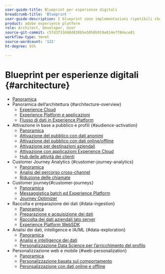 ```yaml
---
user-guide-title: Blueprint per esperienze digitali
breadcrumb-title: 'Blueprint '
user-guide-description: I blueprint sono implementazioni ripetibili che permettono di risolvere problemi di business noti e contengono diagrammi di architettura, considerazioni tecniche e collegamenti alla documentazione pertinente.
product: adobe experience platform
role: Architect, Developer, User
source-git-commit: c5fd3f33d48d830b5e5058b919e814e7f84ace81
workflow-type: tm+mt
source-wordcount: '121'
ht-degree: 93%

---
```


# Blueprint per esperienze digitali {#architecture}

+ [Panoramica](/help/blueprints/overview.md)
+ Panoramica dell’architettura {#architecture-overview}
   + [Experience Cloud](/help/blueprints/experience-platform/experience-cloud.md)
   + [Experience Platform e applicazioni](/help/blueprints/experience-platform/platform-applications.md)
   + [Flusso di dati in Experience Platform](/help/blueprints/experience-platform/platform-data-flow.md)
+ Attivazione in base a pubblico e profili {#audience-activation}
   + [Panoramica](/help/blueprints/audience-activation/overview.md)
   + [Attivazione del pubblico con dati anonimi](/help/blueprints/audience-activation/anonymous.md)
   + [Attivazione del pubblico con dati online/offline](/help/blueprints/audience-activation/online-offline.md)
   + [Attivazione per destinazioni aziendali](/help/blueprints/audience-activation/enterprise-destinations.md)
   + [Attivazione con applicazioni Experience Cloud](/help/blueprints/audience-activation/platform-and-applications.md)
   + [Hub delle attività dei clienti](/help/blueprints/audience-activation/customer-activity.md)
+ Customer Journey Analytics {#customer-journey-analytics}
   + [Panoramica](/help/blueprints/customer-journey-analytics/overview.md)
   + [Analisi del percorso cross-channel](/help/blueprints/customer-journey-analytics/digital-behavioral-data-consolidation.md)
   + [Riduzione delle chiamate](/help/blueprints/customer-journey-analytics/call-deflect.md)
+ Customer journey{#customer-journeys}
   + [Panoramica](/help/blueprints/customer-journeys/overview.md)
   + [Messaggistica batch ed Experience Platform](/help/blueprints/customer-journeys/batch-messaging.md)
   + [Journey Optimizer](/help/blueprints/customer-journeys/journey-optimizer.md)
+ Raccolta e preparazione dei dati {#data-ingestion}
   + [Panoramica](/help/blueprints/data-ingestion/overview.md)
   + [Preparazione e acquisizione dei dati](/help/blueprints/data-ingestion/ingestion.md)
   + [Raccolta dei dati aziendali lato server](/help/blueprints/data-ingestion/server-side-collection.md)
   + [Experience Platform WebSDK](/help/blueprints/data-ingestion/websdk.md)
+ Analisi dei dati, intelligence e IA/ML {#data-exploration}
   + [Panoramica](/help/blueprints/data-insights/overview.md)
   + [Analisi e intelligence dei dati](/help/blueprints/data-insights/analysis.md)
   + [Personalizzazione Data Science per l’arricchimento del profilo](/help/blueprints/data-insights/data-science.md)
+ Personalizzazione web e mobile {#web-personalization}
   + [Panoramica](/help/blueprints/web-personalization/overview.md)
   + [Personalizzazione basata sul comportamento](/help/blueprints/web-personalization/behavioral.md)
   + [Peronsalizzazione con dati online e offline](/help/blueprints/web-personalization/online-offline.md)

